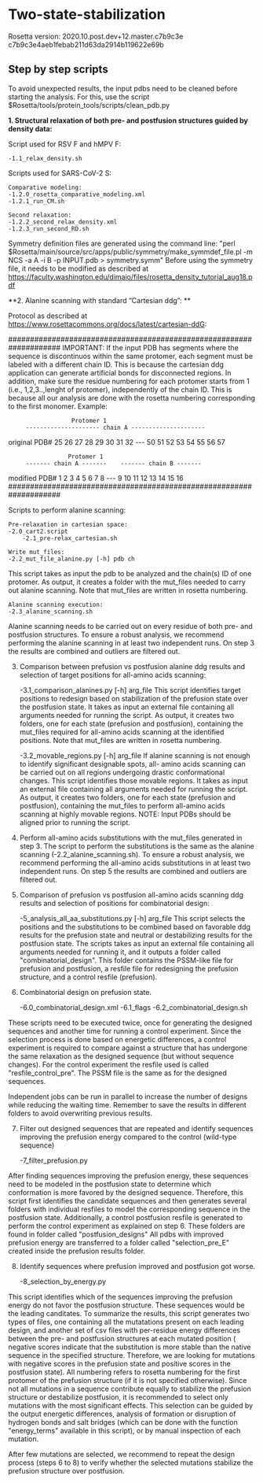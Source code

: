 # Two-state-stabilization
Rosetta version: 2020.10.post.dev+12.master.c7b9c3e c7b9c3e4aeb1febab211d63da2914b119622e69b


Step by step scripts
--------------------- 
To avoid unexpected results, the input pdbs need to be cleaned before starting the analysis. For this, use the script $Rosetta/tools/protein_tools/scripts/clean_pdb.py

**1. Structural relaxation of both pre- and postfusion structures guided by density data:** 

Script used for RSV F and hMPV F:

	-1.1_relax_density.sh

Scripts used for SARS-CoV-2 S:

	Comparative modeling:
	-1.2.0_rosetta_comparative_modeling.xml
	-1.2.1_run_CM.sh

	Second relaxation:
	-1.2.2_second_relax_density.xml
	-1.2.3_run_second_RD.sh

Symmetry definition files are generated using the command line: "perl $Rosetta/main/source/src/apps/public/symmetry/make_symmdef_file.pl -m NCS -a A -i B -p INPUT.pdb > symmetry.symm"
Before using the symmetry file, it needs to be modified as described at https://faculty.washington.edu/dimaio/files/rosetta_density_tutorial_aug18.pdf

**2. Alanine scanning with standard “Cartesian ddg”: **

Protocol as described at https://www.rosettacommons.org/docs/latest/cartesian-ddG:

####################################################################
IMPORTANT: If the input PDB has segments where the sequence is discontinuos within the same protomer, each segment must be labeled with a different chain ID. This is because the cartesian ddg application can generate artificial bonds for disconnected regions. 
In addition, make sure the residue numbering for each protomer starts from 1 (i.e., 1,2,3..,lenght of protomer), independently of the chain ID. This is because all our analysis are done with the rosetta numbering corresponding to the first monomer. 
Example:    

				      Protomer 1
		 --------------------- chain A ---------------------
original PDB#    25 26 27 28 29 30 31 32 --- 50 51 52 53 54 55 56 57

				     Protomer 1
		 ------- chain A -------    ------- chain B -------
modified PDB#     1  2  3  4  5  6  7  8 --- 9 10 11 12 13 14 15 16
####################################################################

Scripts to perform alanine scanning:

	Pre-relaxation in cartesian space:
	-2.0_cart2.script
        -2.1_pre-relax_cartesian.sh

	Write mut_files:
	-2.2_mut_file_alanine.py [-h] pdb ch 
This script takes as input the pdb to be analyzed and the chain(s) ID of one protomer. As output, it creates a folder with the mut_files needed to carry out alanine scanning. Note that mut_files are written in rosetta numbering. 

	Alanine scanning execution:
	-2.3_alanine_scanning.sh

Alanine scanning needs to be carried out on every residue of both pre- and postfusion structures. To ensure a robust analysis, we recommend performing the alanine scanning in at least two independent runs. On step 3 the results are combined and outliers are filtered out. 


3. Comparison between prefusion vs postfusion alanine ddg results and selection of target positions for all-amino acids scanning: 

	-3.1_comparison_alanines.py [-h] arg_file 
This script identifies target positions to redesign based on stabilization of the prefusion state over the postfusion state. It takes as input an external file containing all arguments needed for running the script. As output, it creates two folders, one for each state (prefusion and postfusion), containing the mut_files required for all-amino acids scanning at the identified positions. Note that mut_files are written in rosetta numbering. 

	-3.2_movable_regions.py [-h] arg_file
If alanine scanning is not enough to identify significant designable spots, all- amino acids scanning can be carried out on all regions undergoing drastic conformational changes. This script identifies those movable regions. It takes as input an external file containing all arguments needed for running the script. As output, it creates two folders, one for each state (prefusion and postfusion), containing the mut_files to perform all-amino acids scanning at highly movable regions. NOTE: Input PDBs should be aligned prior to running the script.


4. Perform all-amino acids substitutions with the mut_files generated in step 3. The script to perform the substitutions is the same as the alanine scanning (-2.2_alanine_scanning.sh). To ensure a robust analysis, we recommend performing the all-amino acids substitutions in at least two independent runs. On step 5 the results are combined and outliers are filtered out. 


5. Comparison of prefusion vs postfusion all-amino acids scanning ddg results and selection of positions for combinatorial design:
	
	-5_analysis_all_aa_substitutions.py [-h] arg_file
This script selects the positions and the substitutions to be combined based on favorable ddg results for the prefusion state and neutral or destabilizing results for the postfusion state. The scripts takes as input an external file containing all arguments needed for running it, and it outputs a folder called "combinatorial_design". This folder contains the PSSM-like file for prefusion and postfusion, a resfile file for redesigning the prefusion structure, and a control resfile (prefusion).


6. Combinatorial design on prefusion state. 

	-6.0_combinatorial_design.xml
	-6.1_flags
	-6.2_combinatorial_design.sh
	
These scripts need to be executed twice, once for generating the designed sequences and another time for running a control experiment. Since the selection process is done based on energetic differences, a control experiment is required to compare against a structure that has undergone the same relaxation as the designed sequence (but without sequence changes). For the control experiment the resfile used is called "resfile_control_pre". The PSSM file is the same as for the designed sequences.

Independent jobs can be run in parallel to increase the number of designs while reducing the waiting time. Remember to save the results in different folders to avoid overwriting previous results.


7. Filter out designed sequences that are repeated and identify sequences improving the prefusion energy compared to the control (wild-type sequence)

	-7_filter_prefusion.py

After finding sequences improving the prefusion energy, these sequences need to be modeled in the postfusion state to determine which conformation is more favored by the designed sequence. Therefore, this script first identifies the candidate sequences and then generates several folders with individual resfiles to model the corresponding sequence in the postfusion state. Additionally, a control postfusion resfile is generated to perform the control experiment as explained on step 6. These folders are found in folder called "postfusion_designs"
All pdbs with improved prefusion energy are transferred to a folder called "selection_pre_E" created inside the prefusion results folder.

8. Identify sequences where prefusion improved and postfusion got worse. 

	-8_selection_by_energy.py

This script identifies which of the sequences improving the prefusion energy do not favor the postfusion structure. These sequences would be the leading canditates. To summarize the results, this script generates two types of files, one containing all the mutatations present on each leading design, and another set of csv files with per-residue energy differences between the pre- and postfusion structures at each mutated position ( negative scores indicate that the substitution is more stable than the native sequence in the specified structure. Therefore, we are looking for mutations with negative scores in the prefusion state and positive scores in the postfusion state). All numbering refers to rosetta numbering for the first protomer of the prefusion structure (if it is not specified otherwise).
Since not all mutations in a sequence contribute equally to stabilize the prefusion structure or destabilize postfusion, it is recommended to select only mutations with the most significant effects. This selection can be guided by the output energetic differences, analysis  of formation or disruption of hydrogen bonds and salt bridges (which can be done with the function "energy_terms" available in this script), or by manual inspection of each mutation.  

After few mutations are selected, we recommend to repeat the design process (steps 6 to 8) to verify whether the selected mutations stabilize the prefusion structure over postfusion.


